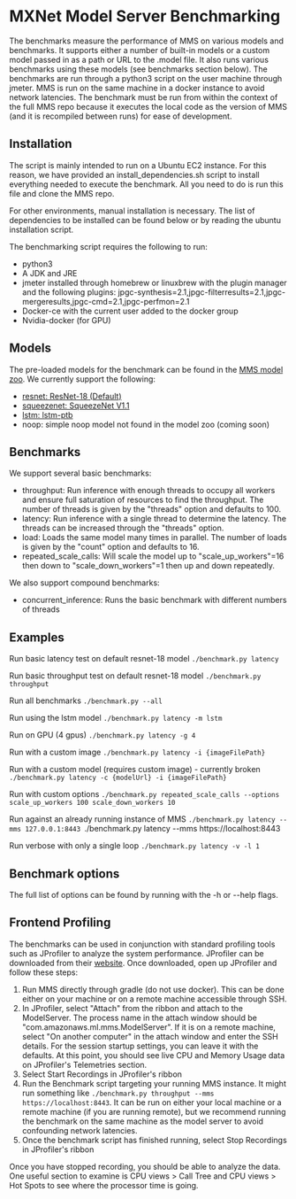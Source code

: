 # MXNet Model Server Benchmarking

The benchmarks measure the performance of MMS on various models and benchmarks.  It supports either a number of built-in models or a custom model passed in as a path or URL to the .model file.  It also runs various benchmarks using these models (see benchmarks section below).  The benchmarks are run through a python3 script on the user machine through jmeter.  MMS is run on the same machine in a docker instance to avoid network latencies.  The benchmark must be run from within the context of the full MMS repo because it executes the local code as the version of MMS (and it is recompiled between runs) for ease of development.

## Installation

The script is mainly intended to run on a Ubuntu EC2 instance.  For this reason, we have provided an install_dependencies.sh script to install everything needed to execute the benchmark.  All you need to do is run this file and clone the MMS repo.

For other environments, manual installation is necessary.  The list of dependencies to be installed can be found below or by reading the ubuntu installation script.

The benchmarking script requires the following to run:
- python3
- A JDK and JRE
- jmeter installed through homebrew or linuxbrew with the plugin manager and the following plugins:  jpgc-synthesis=2.1,jpgc-filterresults=2.1,jpgc-mergeresults,jpgc-cmd=2.1,jpgc-perfmon=2.1
- Docker-ce with the current user added to the docker group
- Nvidia-docker (for GPU)


## Models

The pre-loaded models for the benchmark can be found in the [MMS model zoo](https://github.com/awslabs/mxnet-model-server/blob/master/docs/model_zoo.md).  We currently support the following:
- [resnet: ResNet-18 (Default)](https://github.com/awslabs/mxnet-model-server/blob/master/docs/model_zoo.md#resnet-18)
- [squeezenet: SqueezeNet V1.1](https://github.com/awslabs/mxnet-model-server/blob/master/docs/model_zoo.md#squeezenet_v1.1)
- [lstm: lstm-ptb](https://github.com/awslabs/mxnet-model-server/blob/master/docs/model_zoo.md#lstm-ptb)
- noop: simple noop model not found in the model zoo (coming soon)

## Benchmarks

We support several basic benchmarks:
- throughput: Run inference with enough threads to occupy all workers and ensure full saturation of resources to find the throughput.  The number of threads is given by the "threads" option and defaults to 100.
- latency: Run inference with a single thread to determine the latency.  The threads can be increased through the "threads" option.
- load: Loads the same model many times in parallel.  The number of loads is given by the "count" option and defaults to 16.
- repeated_scale_calls: Will scale the model up to "scale_up_workers"=16 then down to "scale_down_workers"=1 then up and down repeatedly.

We also support compound benchmarks:
- concurrent_inference: Runs the basic benchmark with different numbers of threads


## Examples

Run basic latency test on default resnet-18 model
`./benchmark.py latency`


Run basic throughput test on default resnet-18 model
`./benchmark.py throughput`


Run all benchmarks
`./benchmark.py --all`


Run using the lstm model
`./benchmark.py latency -m lstm`


Run on GPU (4 gpus)
`./benchmark.py latency -g 4`


Run with a custom image
`./benchmark.py latency -i {imageFilePath}`


Run with a custom model (requires custom image) - currently broken
`./benchmark.py latency -c {modelUrl} -i {imageFilePath}`


Run with custom options
`./benchmark.py repeated_scale_calls --options scale_up_workers 100 scale_down_workers 10`


Run against an already running instance of MMS
`./benchmark.py latency --mms 127.0.0.1:8443
`./benchmark.py latency --mms https://localhost:8443


Run verbose with only a single loop
`./benchmark.py latency -v -l 1`


## Benchmark options

The full list of options can be found by running with the -h or --help flags.


## Frontend Profiling

The benchmarks can be used in conjunction with standard profiling tools such as JProfiler to analyze the system performance.  JProfiler can be downloaded from their [website](https://www.ej-technologies.com/products/jprofiler/overview.html).  Once downloaded, open up JProfiler and follow these steps:

1. Run MMS directly through gradle (do not use docker).  This can be done either on your machine or on a remote machine accessible through SSH.
2. In JProfiler, select "Attach" from the ribbon and attach to the ModelServer.  The process name in the attach window should be "com.amazonaws.ml.mms.ModelServer".  If it is on a remote machine, select "On another computer" in the attach window and enter the SSH details.  For the session startup settings, you can leave it with the defaults.  At this point, you should see live CPU and Memory Usage data on JProfiler's Telemetries section.
3. Select Start Recordings in JProfiler's ribbon
4. Run the Benchmark script targeting your running MMS instance.  It might run something like `./benchmark.py throughput --mms https://localhost:8443`.  It can be run on either your local machine or a remote machine (if you are running remote), but we recommend running the benchmark on the same machine as the model server to avoid confounding network latencies.
5. Once the benchmark script has finished running, select Stop Recordings in JProfiler's ribbon

Once you have stopped recording, you should be able to analyze the data.  One useful section to examine is CPU views > Call Tree and CPU views > Hot Spots to see where the processor time is going.
